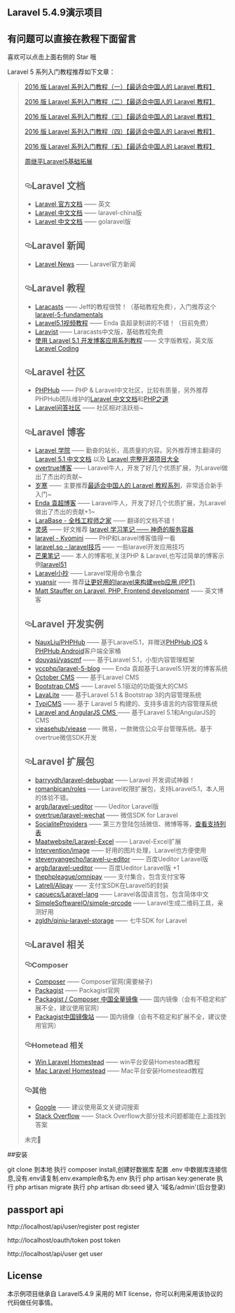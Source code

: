  

## Laravel 5.4.9演示项目

 


## 有问题可以直接在教程下面留言

喜欢可以点击上面右侧的 Star 哦

Laravel 5 系列入门教程推荐如下文章：
<blockquote>
<p><a href="https://github.com/johnlui/Learn-Laravel-5/issues/4">2016 版 Laravel 系列入门教程（一）【最适合中国人的 Laravel 教程】</a></p>

<p><a href="https://github.com/johnlui/Learn-Laravel-5/issues/5">2016 版 Laravel 系列入门教程（二）【最适合中国人的 Laravel 教程】</a></p>

<p><a href="https://github.com/johnlui/Learn-Laravel-5/issues/6">2016 版 Laravel 系列入门教程（三）【最适合中国人的 Laravel 教程】</a></p>

<p><a href="https://github.com/johnlui/Learn-Laravel-5/issues/7">2016 版 Laravel 系列入门教程（四）【最适合中国人的 Laravel 教程】</a></p>

<p><a href="https://github.com/johnlui/Learn-Laravel-5/issues/8">2016 版 Laravel 系列入门教程（五）【最适合中国人的 Laravel 教程】</a></p>

<p><a href="http://www.zhoujiping.com/laravel-tutorial.html">周继平Laravel5基础拓展</a></p>

<h2><a id="user-content-laravel-文档" class="anchor" href="#laravel-文档" aria-hidden="true"><svg aria-hidden="true" class="octicon octicon-link" height="16" version="1.1" viewBox="0 0 16 16" width="16"><path fill-rule="evenodd" d="M4 9h1v1H4c-1.5 0-3-1.69-3-3.5S2.55 3 4 3h4c1.45 0 3 1.69 3 3.5 0 1.41-.91 2.72-2 3.25V8.59c.58-.45 1-1.27 1-2.09C10 5.22 8.98 4 8 4H4c-.98 0-2 1.22-2 2.5S3 9 4 9zm9-3h-1v1h1c1 0 2 1.22 2 2.5S13.98 12 13 12H9c-.98 0-2-1.22-2-2.5 0-.83.42-1.64 1-2.09V6.25c-1.09.53-2 1.84-2 3.25C6 11.31 7.55 13 9 13h4c1.45 0 3-1.69 3-3.5S14.5 6 13 6z"></path></svg></a>Laravel 文档</h2>

<ul>
<li><a href="http://laravel.com/">Laravel 官方文档</a>       —— 英文</li>
<li><a href="http://laravel-china.org/">Laravel 中文文档</a> —— laravel-china版</li>
<li><a href="http://www.golaravel.com/">Laravel 中文文档</a> —— golaravel版</li>
</ul>

<h2><a id="user-content-laravel-新闻" class="anchor" href="#laravel-新闻" aria-hidden="true"><svg aria-hidden="true" class="octicon octicon-link" height="16" version="1.1" viewBox="0 0 16 16" width="16"><path fill-rule="evenodd" d="M4 9h1v1H4c-1.5 0-3-1.69-3-3.5S2.55 3 4 3h4c1.45 0 3 1.69 3 3.5 0 1.41-.91 2.72-2 3.25V8.59c.58-.45 1-1.27 1-2.09C10 5.22 8.98 4 8 4H4c-.98 0-2 1.22-2 2.5S3 9 4 9zm9-3h-1v1h1c1 0 2 1.22 2 2.5S13.98 12 13 12H9c-.98 0-2-1.22-2-2.5 0-.83.42-1.64 1-2.09V6.25c-1.09.53-2 1.84-2 3.25C6 11.31 7.55 13 9 13h4c1.45 0 3-1.69 3-3.5S14.5 6 13 6z"></path></svg></a>Laravel 新闻</h2>

<ul>
<li><a href="https://laravel-news.com/">Laravel News</a> —— Laravel官方新闻 </li>
</ul>

<h2><a id="user-content-laravel-教程" class="anchor" href="#laravel-教程" aria-hidden="true"><svg aria-hidden="true" class="octicon octicon-link" height="16" version="1.1" viewBox="0 0 16 16" width="16"><path fill-rule="evenodd" d="M4 9h1v1H4c-1.5 0-3-1.69-3-3.5S2.55 3 4 3h4c1.45 0 3 1.69 3 3.5 0 1.41-.91 2.72-2 3.25V8.59c.58-.45 1-1.27 1-2.09C10 5.22 8.98 4 8 4H4c-.98 0-2 1.22-2 2.5S3 9 4 9zm9-3h-1v1h1c1 0 2 1.22 2 2.5S13.98 12 13 12H9c-.98 0-2-1.22-2-2.5 0-.83.42-1.64 1-2.09V6.25c-1.09.53-2 1.84-2 3.25C6 11.31 7.55 13 9 13h4c1.45 0 3-1.69 3-3.5S14.5 6 13 6z"></path></svg></a>Laravel 教程</h2>

<ul>
<li><a href="https://laracasts.com">Laracasts</a> —— Jeff的教程很赞！（基础教程免费），入门推荐这个<a href="https://laracasts.com/series/laravel-5-fundamentals">laravel-5-fundamentals</a></li>
<li><a href="http://www.phpyc.com/search/tag/44">Laravel5.1视频教程</a>  —— Enda 袁超录制讲的不错！（目前免费）</li>
<li><a href="https://laravist.com/">Laravist</a> —— Laracasts中文版，基础教程免费</li>
<li><a href="https://phphub.org/topics/1564">使用 Laravel 5.1 开发博客应用系列教程</a> —— 文字版教程，英文版<a href="http://laravelcoding.com/blog">Laravel Coding</a></li>
</ul>

<h2><a id="user-content-laravel-社区" class="anchor" href="#laravel-社区" aria-hidden="true"><svg aria-hidden="true" class="octicon octicon-link" height="16" version="1.1" viewBox="0 0 16 16" width="16"><path fill-rule="evenodd" d="M4 9h1v1H4c-1.5 0-3-1.69-3-3.5S2.55 3 4 3h4c1.45 0 3 1.69 3 3.5 0 1.41-.91 2.72-2 3.25V8.59c.58-.45 1-1.27 1-2.09C10 5.22 8.98 4 8 4H4c-.98 0-2 1.22-2 2.5S3 9 4 9zm9-3h-1v1h1c1 0 2 1.22 2 2.5S13.98 12 13 12H9c-.98 0-2-1.22-2-2.5 0-.83.42-1.64 1-2.09V6.25c-1.09.53-2 1.84-2 3.25C6 11.31 7.55 13 9 13h4c1.45 0 3-1.69 3-3.5S14.5 6 13 6z"></path></svg></a>Laravel 社区</h2>

<ul>
<li><a href="https://phphub.org/">PHPHub</a> —— PHP &amp; Laravel中文社区，比较有质量，另外推荐PHPHub团队维护的<a href="http://laravel-china.org/">Laravel 中文文档</a>和<a href="http://laravel-china.github.io/php-the-right-way/">PHP之道</a></li>
<li><a href="http://wenda.golaravel.com/">Laravel问答社区</a> —— 社区相对活跃些~</li>
</ul>

<h2><a id="user-content-laravel-博客" class="anchor" href="#laravel-博客" aria-hidden="true"><svg aria-hidden="true" class="octicon octicon-link" height="16" version="1.1" viewBox="0 0 16 16" width="16"><path fill-rule="evenodd" d="M4 9h1v1H4c-1.5 0-3-1.69-3-3.5S2.55 3 4 3h4c1.45 0 3 1.69 3 3.5 0 1.41-.91 2.72-2 3.25V8.59c.58-.45 1-1.27 1-2.09C10 5.22 8.98 4 8 4H4c-.98 0-2 1.22-2 2.5S3 9 4 9zm9-3h-1v1h1c1 0 2 1.22 2 2.5S13.98 12 13 12H9c-.98 0-2-1.22-2-2.5 0-.83.42-1.64 1-2.09V6.25c-1.09.53-2 1.84-2 3.25C6 11.31 7.55 13 9 13h4c1.45 0 3-1.69 3-3.5S14.5 6 13 6z"></path></svg></a>Laravel 博客</h2>

<ul>
<li><a href="http://laravelacademy.org/">Laravel 学院</a> —— 勤奋的站长，高质量的内容。另外推荐博主翻译的<a href="http://laravelacademy.org/laravel-docs-5_1">Laravel 5.1 中文文档</a> 以及 <a href="http://laravelacademy.org/laravel-project">Laravel 完整开源项目大全</a></li>
<li><a href="http://overtrue.me/">overtrue博客</a> —— Laravel牛人，开发了好几个优质扩展，为Laravel做出了杰出的贡献~</li>
<li><a href="https://lvwenhan.com">岁寒</a> —— 主要推荐<a href="https://lvwenhan.com/laravel/432.html">最适合中国人的 Laravel 教程系列</a>，非常适合新手入门~</li>
<li><a href="http://www.phpyc.com/">Enda 袁超博客</a> —— Laravel牛人，开发了好几个优质扩展，为Laravel做出了杰出的贡献+1~</li>
<li><a href="http://laravelbase.com/">LaraBase - 全栈工程师之家</a> —— 翻译的文档不错！</li>
<li><a href="https://www.insp.top/">灵感</a> —— 好文推荐 <a href="https://www.insp.top/article/learn-laravel-container">laravel 学习笔记 —— 神奇的服务容器</a></li>
<li><a href="http://www.kyomini.com/">laravel - Kyomini</a> —— PHP和Laravel博客值得一看</li>
<li><a href="http://laravel.so/">laravel.so - laravel技巧</a> —— 一些laravel开发应用技巧</li>
<li><a href="http://note.mango.im/">芒果笔记</a> —— 本人的博客啦,关注PHP &amp; Laravel,也写过简单的博客示例<a href="https://github.com/mangoim/laravel51">laravel51</a></li>
<li><a href="http://cheats.jesse-obrien.ca/">Laravel小抄</a> —— Laravel常用命令集合 </li>
<li><a href="http://www.yuansir-web.com/">yuansir</a> —— 推荐<a href="http://slides.com/ryanyuan/better-use-of-laravel-to-build-web-applications#/">让更好用的laravel来构建web应用 (PPT)</a></li>
<li><a href="https://mattstauffer.co/blog">Matt Stauffer on Laravel, PHP, Frontend development</a> —— 英文博客</li>
</ul>

<h2><a id="user-content-laravel-开发实例" class="anchor" href="#laravel-开发实例" aria-hidden="true"><svg aria-hidden="true" class="octicon octicon-link" height="16" version="1.1" viewBox="0 0 16 16" width="16"><path fill-rule="evenodd" d="M4 9h1v1H4c-1.5 0-3-1.69-3-3.5S2.55 3 4 3h4c1.45 0 3 1.69 3 3.5 0 1.41-.91 2.72-2 3.25V8.59c.58-.45 1-1.27 1-2.09C10 5.22 8.98 4 8 4H4c-.98 0-2 1.22-2 2.5S3 9 4 9zm9-3h-1v1h1c1 0 2 1.22 2 2.5S13.98 12 13 12H9c-.98 0-2-1.22-2-2.5 0-.83.42-1.64 1-2.09V6.25c-1.09.53-2 1.84-2 3.25C6 11.31 7.55 13 9 13h4c1.45 0 3-1.69 3-3.5S14.5 6 13 6z"></path></svg></a>Laravel 开发实例</h2>

<ul>
<li><a href="https://github.com/NauxLiu/phphub-server">NauxLiu/PHPHub</a> —— 基于Laravel5.1，并赠送<a href="https://github.com/Aufree/phphub-ios">PHPHub iOS</a> &amp; <a href="https://github.com/CycloneAxe/phphub-android">PHPHub Android</a>客户端全家桶<br></li>
<li><a href="https://github.com/douyasi/yascmf">douyasi/yascmf</a> —— 基于Laravel 5.1，小型内容管理框架</li>
<li><a href="https://github.com/yccphp/laravel-5-blog">yccphp/laravel-5-blog</a> —— Enda 袁超基于Laravel5.1开发的博客系统</li>
<li><a href="https://octobercms.com/">October CMS</a>  —— 基于Laravel CMS</li>
<li><a href="https://github.com/BootstrapCMS/CMS">Bootstrap CMS</a> —— Laravel 5.1驱动的功能强大的CMS</li>
<li><a href="https://github.com/LavaLite/cms">LavaLite</a> —— 基于Laravel 5.1 &amp; Bootstrap 3的内容管理系统</li>
<li><a href="https://github.com/TypiCMS/Base">TypiCMS</a> —— 基于 Laravel 5 构建的、支持多语言的内容管理系统</li>
<li><a href="https://github.com/DimitriMikadze/laravel-angular-cms">Laravel and AngularJS CMS </a> —— 基于Laravel 5.1和AngularJS的CMS</li>
<li><a href="https://github.com/vieasehub/viease">vieasehub/viease</a> —— 微易，一款微信公众平台管理系统。基于overtrue微信SDK开发</li>
</ul>

<h2><a id="user-content-laravel-扩展包" class="anchor" href="#laravel-扩展包" aria-hidden="true"><svg aria-hidden="true" class="octicon octicon-link" height="16" version="1.1" viewBox="0 0 16 16" width="16"><path fill-rule="evenodd" d="M4 9h1v1H4c-1.5 0-3-1.69-3-3.5S2.55 3 4 3h4c1.45 0 3 1.69 3 3.5 0 1.41-.91 2.72-2 3.25V8.59c.58-.45 1-1.27 1-2.09C10 5.22 8.98 4 8 4H4c-.98 0-2 1.22-2 2.5S3 9 4 9zm9-3h-1v1h1c1 0 2 1.22 2 2.5S13.98 12 13 12H9c-.98 0-2-1.22-2-2.5 0-.83.42-1.64 1-2.09V6.25c-1.09.53-2 1.84-2 3.25C6 11.31 7.55 13 9 13h4c1.45 0 3-1.69 3-3.5S14.5 6 13 6z"></path></svg></a>Laravel 扩展包</h2>

<ul>
<li><a href="https://github.com/barryvdh/laravel-debugbar">barryvdh/laravel-debugbar</a> ——  Laravel 开发调试神器！</li>
<li><a href="https://github.com/romanbican/roles">romanbican/roles</a> —— Laravel权限扩展包，支持Laravel5.1，本人用的体验不错。</li>
<li><a href="https://github.com/argb/laravel-ueditor">argb/laravel-ueditor</a> —— Ueditor Laravel版</li>
<li><a href="https://github.com/overtrue/laravel-wechat">overtrue/laravel-wechat</a> —— 微信SDK for Laravel</li>
<li><a href="https://github.com/SocialiteProviders">SocialiteProviders</a> —— 第三方登陆包括微信、微博等等，<a href="http://socialiteproviders.github.io/">查看支持列表</a></li>
<li><a href="https://github.com/Maatwebsite/Laravel-Excel">Maatwebsite/Laravel-Excel</a> —— Laravel-Excel扩展</li>
<li><a href="https://github.com/Intervention/image">Intervention/image</a> —— 好用的图片处理，Laravel也方便使用</li>
<li><a href="https://github.com/stevenyangecho/laravel-u-editor">stevenyangecho/laravel-u-editor</a> —— 百度Ueditor Laravel版</li>
<li><a href="https://github.com/argb/laravel-ueditor">argb/laravel-ueditor</a> —— 百度Ueditor Laravel版 +1</li>
<li><a href="https://github.com/thephpleague/omnipay">thephpleague/omnipay</a> —— 支付集合，包含支付宝等</li>
<li><a href="https://github.com/Latrell/Alipay">Latrell/Alipay</a> —— 支付宝SDK在Laravel5的封装</li>
<li><a href="https://github.com/caouecs/Laravel-lang">caouecs/Laravel-lang</a> —— Laravel各国语言包，包含简体中文</li>
<li><a href="https://github.com/SimpleSoftwareIO/simple-qrcode">SimpleSoftwareIO/simple-qrcode</a> —— Laravel生成二维码工具，亲测好用</li>
<li><a href="https://github.com/zgldh/qiniu-laravel-storage">zgldh/qiniu-laravel-storage</a> —— 七牛SDK for Laravel</li>
</ul>

<h2><a id="user-content-laravel-相关" class="anchor" href="#laravel-相关" aria-hidden="true"><svg aria-hidden="true" class="octicon octicon-link" height="16" version="1.1" viewBox="0 0 16 16" width="16"><path fill-rule="evenodd" d="M4 9h1v1H4c-1.5 0-3-1.69-3-3.5S2.55 3 4 3h4c1.45 0 3 1.69 3 3.5 0 1.41-.91 2.72-2 3.25V8.59c.58-.45 1-1.27 1-2.09C10 5.22 8.98 4 8 4H4c-.98 0-2 1.22-2 2.5S3 9 4 9zm9-3h-1v1h1c1 0 2 1.22 2 2.5S13.98 12 13 12H9c-.98 0-2-1.22-2-2.5 0-.83.42-1.64 1-2.09V6.25c-1.09.53-2 1.84-2 3.25C6 11.31 7.55 13 9 13h4c1.45 0 3-1.69 3-3.5S14.5 6 13 6z"></path></svg></a>Laravel 相关</h2>

<h3><a id="user-content-composer" class="anchor" href="#composer" aria-hidden="true"><svg aria-hidden="true" class="octicon octicon-link" height="16" version="1.1" viewBox="0 0 16 16" width="16"><path fill-rule="evenodd" d="M4 9h1v1H4c-1.5 0-3-1.69-3-3.5S2.55 3 4 3h4c1.45 0 3 1.69 3 3.5 0 1.41-.91 2.72-2 3.25V8.59c.58-.45 1-1.27 1-2.09C10 5.22 8.98 4 8 4H4c-.98 0-2 1.22-2 2.5S3 9 4 9zm9-3h-1v1h1c1 0 2 1.22 2 2.5S13.98 12 13 12H9c-.98 0-2-1.22-2-2.5 0-.83.42-1.64 1-2.09V6.25c-1.09.53-2 1.84-2 3.25C6 11.31 7.55 13 9 13h4c1.45 0 3-1.69 3-3.5S14.5 6 13 6z"></path></svg></a>Composer</h3>

<ul>
<li><a href="https://getcomposer.org/">Composer</a> —— Composer官网(需要梯子)</li>
<li><a href="https://packagist.org/">Packagist</a> —— Packagist官网</li>
<li><a href="http://pkg.phpcomposer.com/">Packagist / Composer 中国全量镜像</a> —— 国内镜像（会有不稳定和扩展不全，建议使用官网）</li>
<li><a href="http://packagist.cn/">Packagist中国镜像站</a> —— 国内镜像（会有不稳定和扩展不全，建议使用官网）</li>
</ul>

<h3><a id="user-content-hometead-相关" class="anchor" href="#hometead-相关" aria-hidden="true"><svg aria-hidden="true" class="octicon octicon-link" height="16" version="1.1" viewBox="0 0 16 16" width="16"><path fill-rule="evenodd" d="M4 9h1v1H4c-1.5 0-3-1.69-3-3.5S2.55 3 4 3h4c1.45 0 3 1.69 3 3.5 0 1.41-.91 2.72-2 3.25V8.59c.58-.45 1-1.27 1-2.09C10 5.22 8.98 4 8 4H4c-.98 0-2 1.22-2 2.5S3 9 4 9zm9-3h-1v1h1c1 0 2 1.22 2 2.5S13.98 12 13 12H9c-.98 0-2-1.22-2-2.5 0-.83.42-1.64 1-2.09V6.25c-1.09.53-2 1.84-2 3.25C6 11.31 7.55 13 9 13h4c1.45 0 3-1.69 3-3.5S14.5 6 13 6z"></path></svg></a>Hometead 相关</h3>

<ul>
<li><a href="http://www.kyomini.com/content_16.html">Win Laravel Homestead</a> —— win平台安装Homestead教程</li>
<li><a href="http://www.kyomini.com/content_11.html">Mac Laravel Homestead</a> —— Mac平台安装Homestead教程</li>
</ul>

<h3><a id="user-content-其他" class="anchor" href="#其他" aria-hidden="true"><svg aria-hidden="true" class="octicon octicon-link" height="16" version="1.1" viewBox="0 0 16 16" width="16"><path fill-rule="evenodd" d="M4 9h1v1H4c-1.5 0-3-1.69-3-3.5S2.55 3 4 3h4c1.45 0 3 1.69 3 3.5 0 1.41-.91 2.72-2 3.25V8.59c.58-.45 1-1.27 1-2.09C10 5.22 8.98 4 8 4H4c-.98 0-2 1.22-2 2.5S3 9 4 9zm9-3h-1v1h1c1 0 2 1.22 2 2.5S13.98 12 13 12H9c-.98 0-2-1.22-2-2.5 0-.83.42-1.64 1-2.09V6.25c-1.09.53-2 1.84-2 3.25C6 11.31 7.55 13 9 13h4c1.45 0 3-1.69 3-3.5S14.5 6 13 6z"></path></svg></a>其他</h3>

<ul>
<li><a href="https://www.google.com">Google</a> —— 建议使用英文关键词搜索</li>
<li><a href="http://stackoverflow.com/">Stack Overflow</a> —— Stack Overflow大部分技术问题都能在上面找到答案</li>
</ul>

<p>未完<g-emoji alias="dog" fallback-src="https://assets-cdn.github.com/images/icons/emoji/unicode/1f436.png" ios-version="6.0">🐶</g-emoji></p>
</article>
  </div>
</blockquote>
 
##安装

git clone 到本地
执行 composer install,创建好数据库
配置 .env 中数据库连接信息,没有.env请复制.env.example命名为.env
执行 php artisan key:generate
执行 php artisan migrate
执行 php artisan db:seed
键入 '域名/admin'(后台登录)

## passport api

<p>http://localhost/api/user/register post register</p>
<p>http://localhost/oauth/token       post token</p>
<p>http://localhost/api/user          get user</p>

## License

本示例项目继承自 Laravel5.4.9 采用的 MIT license，你可以利用采用该协议的代码做任何事情。
